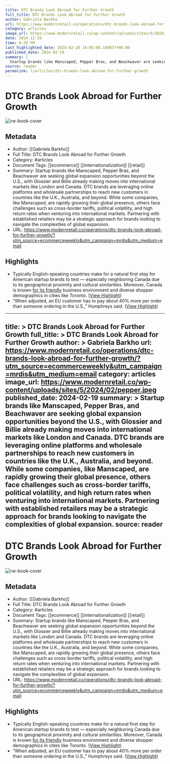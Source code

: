 ```yaml
---
title: DTC Brands Look Abroad for Further Growth
full_title: DTC Brands Look Abroad for Further Growth
author: Gabriela Barkho
url: https://www.modernretail.co/operations/dtc-brands-look-abroad-for-further-growth/?utm_source=ecommerceweekly&utm_campaign=mrdis&utm_medium=email
category: articles
image_url: https://www.modernretail.co/wp-content/uploads/sites/5/2024/02/pepper.jpeg
date: 2024-12-29
time: 6:39 PM
last_highlighted_date: 2024-02-28 14:05:06.160877+00:00
published_date: 2024-02-19
summary: |
  Startup brands like Manscaped, Pepper Bras, and Beachwaver are seeking global expansion opportunities beyond the U.S., with Glossier and Billie already making moves into international markets like London and Canada. DTC brands are leveraging online platforms and wholesale partnerships to reach new customers in countries like the U.K., Australia, and beyond. While some companies, like Manscaped, are rapidly growing their global presence, others face challenges such as cross-border tariffs, political volatility, and high return rates when venturing into international markets. Partnering with established retailers may be a strategic approach for brands looking to navigate the complexities of global expansion.
source: reader
permalink: l/articles/dtc-brands-look-abroad-for-further-growth
---
```

# DTC Brands Look Abroad for Further Growth

![rw-book-cover](https://www.modernretail.co/wp-content/uploads/sites/5/2024/02/pepper.jpeg)

## Metadata
- Author: [[Gabriela Barkho]]
- Full Title: DTC Brands Look Abroad for Further Growth
- Category: #articles
- Document Tags: [[ecommerce]] [[internationalization]] [[retail]] 
- Summary: Startup brands like Manscaped, Pepper Bras, and Beachwaver are seeking global expansion opportunities beyond the U.S., with Glossier and Billie already making moves into international markets like London and Canada. DTC brands are leveraging online platforms and wholesale partnerships to reach new customers in countries like the U.K., Australia, and beyond. While some companies, like Manscaped, are rapidly growing their global presence, others face challenges such as cross-border tariffs, political volatility, and high return rates when venturing into international markets. Partnering with established retailers may be a strategic approach for brands looking to navigate the complexities of global expansion.
- URL: https://www.modernretail.co/operations/dtc-brands-look-abroad-for-further-growth/?utm_source=ecommerceweekly&utm_campaign=mrdis&utm_medium=email

## Highlights
- Typically English-speaking countries make for a natural first step for American startup brands to test — especially neighboring Canada due to its geographical proximity and cultural similarities. Moreover, Canada is known [for its friendly](https://digiday.com/marketing/planning-international-expansion-dtc-brands-use-canada-testing-ground/) business environment and diverse shopper demographics in cities like Toronto. ([View Highlight](https://read.readwise.io/read/01hqr0d9b05gjbcskwj01bx8tf))
- “When adjusted, an EU customer has to pay about 40% more per order than someone ordering in the U.S.,” Humphreys said. ([View Highlight](https://read.readwise.io/read/01hqr0h07p1p36fxrym00wm16d))


---
title: >
  DTC Brands Look Abroad for Further Growth
full_title: >
  DTC Brands Look Abroad for Further Growth
author: >
  Gabriela Barkho
url: https://www.modernretail.co/operations/dtc-brands-look-abroad-for-further-growth/?utm_source=ecommerceweekly&utm_campaign=mrdis&utm_medium=email
category: articles
image_url: https://www.modernretail.co/wp-content/uploads/sites/5/2024/02/pepper.jpeg
published_date: 2024-02-19
summary: >
  Startup brands like Manscaped, Pepper Bras, and Beachwaver are seeking global expansion opportunities beyond the U.S., with Glossier and Billie already making moves into international markets like London and Canada. DTC brands are leveraging online platforms and wholesale partnerships to reach new customers in countries like the U.K., Australia, and beyond. While some companies, like Manscaped, are rapidly growing their global presence, others face challenges such as cross-border tariffs, political volatility, and high return rates when venturing into international markets. Partnering with established retailers may be a strategic approach for brands looking to navigate the complexities of global expansion.
source: reader
---
# DTC Brands Look Abroad for Further Growth

![rw-book-cover](https://www.modernretail.co/wp-content/uploads/sites/5/2024/02/pepper.jpeg)

## Metadata
- Author: [[Gabriela Barkho]]
- Full Title: DTC Brands Look Abroad for Further Growth
- Category: #articles
- Document Tags: [[ecommerce]] [[internationalization]] [[retail]] 
- Summary: Startup brands like Manscaped, Pepper Bras, and Beachwaver are seeking global expansion opportunities beyond the U.S., with Glossier and Billie already making moves into international markets like London and Canada. DTC brands are leveraging online platforms and wholesale partnerships to reach new customers in countries like the U.K., Australia, and beyond. While some companies, like Manscaped, are rapidly growing their global presence, others face challenges such as cross-border tariffs, political volatility, and high return rates when venturing into international markets. Partnering with established retailers may be a strategic approach for brands looking to navigate the complexities of global expansion.
- URL: https://www.modernretail.co/operations/dtc-brands-look-abroad-for-further-growth/?utm_source=ecommerceweekly&utm_campaign=mrdis&utm_medium=email

## Highlights
- Typically English-speaking countries make for a natural first step for American startup brands to test — especially neighboring Canada due to its geographical proximity and cultural similarities. Moreover, Canada is known [for its friendly](https://digiday.com/marketing/planning-international-expansion-dtc-brands-use-canada-testing-ground/) business environment and diverse shopper demographics in cities like Toronto. ([View Highlight](https://read.readwise.io/read/01hqr0d9b05gjbcskwj01bx8tf))
- “When adjusted, an EU customer has to pay about 40% more per order than someone ordering in the U.S.,” Humphreys said. ([View Highlight](https://read.readwise.io/read/01hqr0h07p1p36fxrym00wm16d))


